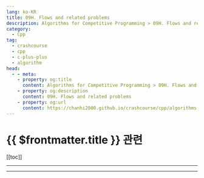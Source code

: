 ```yaml
---
lang: ko-KR
title: 09H. Flows and related problems
description: Algorithms for Competitive Programming > 09H. Flows and related problems
category:
  - Cpp
tag: 
  - crashcourse
  - cpp
  - c-plus-plus
  - algorithm
head:
  - - meta:
    - property: og:title
      content: Algorithms for Competitive Programming > 09H. Flows and related problems
    - property: og:description
      content: 09H. Flows and related problems
    - property: og:url
      content: https://chanhi2000.github.io/crashcourse/cpp/algorithms-for-competitive-programming/09-graphs/09H.html
---
```


# {{ $frontmatter.title }} 관련

[[toc]]

---

---
